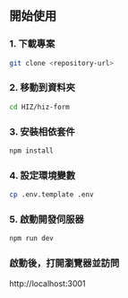 ##  開始使用

### 1. 下載專案
```bash
git clone <repository-url>
```
### 2. 移動到資料夾
```bash
cd HIZ/hiz-form
```
### 3. 安裝相依套件
```bash
npm install
```
### 4. 設定環境變數
```bash
cp .env.template .env
```
### 5. 啟動開發伺服器
```bash
npm run dev
```
### 啟動後，打開瀏覽器並訪問
http://localhost:3001
